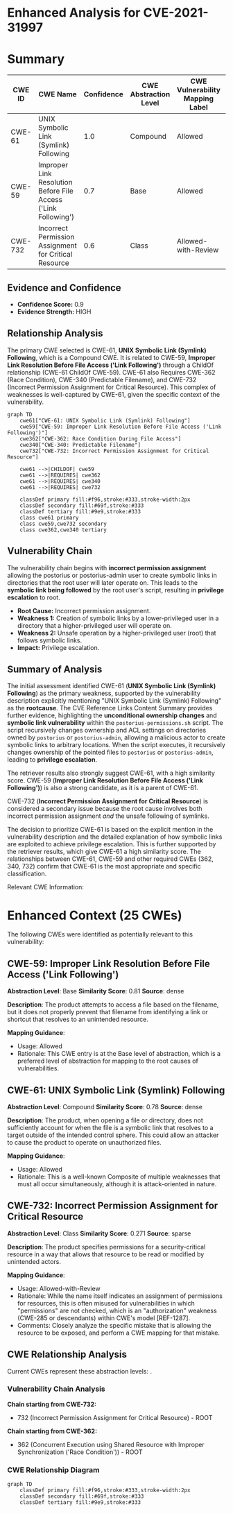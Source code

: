 # Enhanced Analysis for CVE-2021-31997

# Summary
| CWE ID | CWE Name | Confidence | CWE Abstraction Level | CWE Vulnerability Mapping Label | CWE-Vulnerability Mapping Notes |
|---|---|---|---|---|---|
| CWE-61 | UNIX Symbolic Link (Symlink) Following | 1.0 | Compound | Allowed | Primary CWE |
| CWE-59 | Improper Link Resolution Before File Access ('Link Following') | 0.7 | Base | Allowed | Secondary Candidate |
| CWE-732 | Incorrect Permission Assignment for Critical Resource | 0.6 | Class | Allowed-with-Review | Secondary Candidate |

## Evidence and Confidence

*   **Confidence Score:** 0.9
*   **Evidence Strength:** HIGH

## Relationship Analysis
The primary CWE selected is CWE-61, **UNIX Symbolic Link (Symlink) Following**, which is a Compound CWE. It is related to CWE-59, **Improper Link Resolution Before File Access ('Link Following')** through a ChildOf relationship (CWE-61 ChildOf CWE-59). CWE-61 also Requires CWE-362 (Race Condition), CWE-340 (Predictable Filename), and CWE-732 (Incorrect Permission Assignment for Critical Resource). This complex of weaknesses is well-captured by CWE-61, given the specific context of the vulnerability.

```mermaid
graph TD
    cwe61["CWE-61: UNIX Symbolic Link (Symlink) Following"]
    cwe59["CWE-59: Improper Link Resolution Before File Access ('Link Following')"]
    cwe362["CWE-362: Race Condition During File Access"]
    cwe340["CWE-340: Predictable Filename"]
    cwe732["CWE-732: Incorrect Permission Assignment for Critical Resource"]
    
    cwe61 -->|CHILDOF| cwe59
    cwe61 -->|REQUIRES| cwe362
    cwe61 -->|REQUIRES| cwe340
    cwe61 -->|REQUIRES| cwe732
    
    classDef primary fill:#f96,stroke:#333,stroke-width:2px
    classDef secondary fill:#69f,stroke:#333
    classDef tertiary fill:#9e9,stroke:#333
    class cwe61 primary
    class cwe59,cwe732 secondary
    class cwe362,cwe340 tertiary
```

## Vulnerability Chain
The vulnerability chain begins with **incorrect permission assignment** allowing the postorius or postorius-admin user to create symbolic links in directories that the root user will later operate on. This leads to the **symbolic link being followed** by the root user's script, resulting in **privilege escalation** to root.
  - **Root Cause:** Incorrect permission assignment.
  - **Weakness 1:** Creation of symbolic links by a lower-privileged user in a directory that a higher-privileged user will operate on.
  - **Weakness 2:** Unsafe operation by a higher-privileged user (root) that follows symbolic links.
  - **Impact:** Privilege escalation.

## Summary of Analysis
The initial assessment identified CWE-61 (**UNIX Symbolic Link (Symlink) Following**) as the primary weakness, supported by the vulnerability description explicitly mentioning "UNIX Symbolic Link (Symlink) Following" as the **rootcause**. The CVE Reference Links Content Summary provides further evidence, highlighting the **unconditional ownership changes** and **symbolic link vulnerability** within the `postorius-permissions.sh` script. The script recursively changes ownership and ACL settings on directories owned by `postorius` or `postorius-admin`, allowing a malicious actor to create symbolic links to arbitrary locations. When the script executes, it recursively changes ownership of the pointed files to `postorius` or `postorius-admin`, leading to **privilege escalation**.

The retriever results also strongly suggest CWE-61, with a high similarity score. CWE-59 (**Improper Link Resolution Before File Access ('Link Following')**) is also a strong candidate, as it is a parent of CWE-61.

CWE-732 (**Incorrect Permission Assignment for Critical Resource**) is considered a secondary issue because the root cause involves both incorrect permission assignment *and* the unsafe following of symlinks.

The decision to prioritize CWE-61 is based on the explicit mention in the vulnerability description and the detailed explanation of how symbolic links are exploited to achieve privilege escalation. This is further supported by the retriever results, which give CWE-61 a high similarity score. The relationships between CWE-61, CWE-59 and other required CWEs (362, 340, 732) confirm that CWE-61 is the most appropriate and specific classification.

Relevant CWE Information:

# Enhanced Context (25 CWEs)
The following CWEs were identified as potentially relevant to this vulnerability:

## CWE-59: Improper Link Resolution Before File Access ('Link Following')
**Abstraction Level**: Base
**Similarity Score**: 0.81
**Source**: dense

**Description**:
The product attempts to access a file based on the filename, but it does not properly prevent that filename from identifying a link or shortcut that resolves to an unintended resource.

**Mapping Guidance**:
- Usage: Allowed
- Rationale: This CWE entry is at the Base level of abstraction, which is a preferred level of abstraction for mapping to the root causes of vulnerabilities.

## CWE-61: UNIX Symbolic Link (Symlink) Following
**Abstraction Level**: Compound
**Similarity Score**: 0.78
**Source**: dense

**Description**:
The product, when opening a file or directory, does not sufficiently account for when the file is a symbolic link that resolves to a target outside of the intended control sphere. This could allow an attacker to cause the product to operate on unauthorized files.

**Mapping Guidance**:
- Usage: Allowed
- Rationale: This is a well-known Composite of multiple weaknesses that must all occur simultaneously, although it is attack-oriented in nature.

## CWE-732: Incorrect Permission Assignment for Critical Resource
**Abstraction Level**: Class
**Similarity Score**: 0.271
**Source**: sparse

**Description**:
The product specifies permissions for a security-critical resource in a way that allows that resource to be read or modified by unintended actors.

**Mapping Guidance**:
- Usage: Allowed-with-Review
- Rationale: While the name itself indicates an assignment of permissions for resources, this is often misused for vulnerabilities in which "permissions" are not checked, which is an "authorization" weakness (CWE-285 or descendants) within CWE's model [REF-1287].
- Comments: Closely analyze the specific mistake that is allowing the resource to be exposed, and perform a CWE mapping for that mistake.


## CWE Relationship Analysis

Current CWEs represent these abstraction levels: .


### Vulnerability Chain Analysis

**Chain starting from CWE-732:**
- 732 (Incorrect Permission Assignment for Critical Resource) - ROOT


**Chain starting from CWE-362:**
- 362 (Concurrent Execution using Shared Resource with Improper Synchronization ('Race Condition')) - ROOT



### CWE Relationship Diagram

```mermaid
graph TD
    classDef primary fill:#f96,stroke:#333,stroke-width:2px
    classDef secondary fill:#69f,stroke:#333
    classDef tertiary fill:#9e9,stroke:#333
```